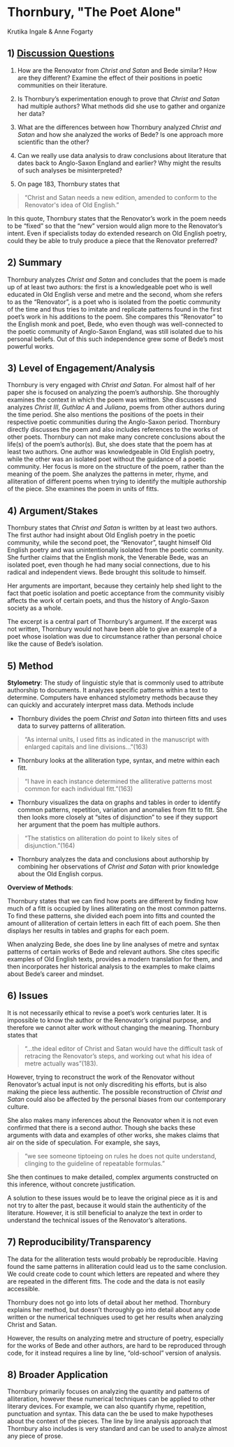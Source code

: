 # Thornbury, "The Poet Alone"

Krutika Ingale & Anne Fogarty

## 1) [Discussion Questions](https://goo.gl/forms/B4jLtZiF120eJRNs2)

1. How are the Renovator from *Christ and Satan* and Bede similar? How are they different? Examine the effect of their positions in poetic communities on their literature.

2. Is Thornbury’s experimentation enough to prove that *Christ and Satan* had multiple authors? What methods did she use to gather and organize her data? 

3. What are the differences between how Thornbury analyzed *Christ and Satan* and how she analyzed the works of Bede? Is one approach more scientific than the other?

4. Can we really use data analysis to draw conclusions about literature that dates back to Anglo-Saxon England and earlier? Why might the results of such analyses be misinterpreted?

5. On page 183, Thornbury states that

> “Christ and Satan needs a new edition, amended to conform to the Renovator's idea of Old English.”

In this quote, Thornbury states that the Renovator’s work in the poem needs to be “fixed” so that the “new” version would align more to the Renovator’s intent. Even if specialists today do extended research on Old English poetry, could they be able to truly produce a piece that the Renovator preferred? 

## 2) Summary

Thornbury analyzes *Christ and Satan* and concludes that the poem is made up of at least two authors: the first is a knowledgeable poet who is well educated in Old English verse and metre and the second, whom she refers to as the “Renovator”, is a poet who is isolated from the poetic community of the time and thus tries to imitate and replicate patterns found in the first poet’s work in his additions to the poem. She compares this “Renovator” to the English monk and poet, Bede, who even though was well-connected to the poetic community of Anglo-Saxon England, was still isolated due to his personal beliefs. Out of this such independence grew some of Bede’s most powerful works. 

## 3) Level of Engagement/Analysis

Thornbury is very engaged with *Christ and Satan*. For almost half of her paper she is focused on analyzing the poem’s authorship. She thoroughly examines the context in which the poem was written. She discusses and analyzes *Christ III*, *Guthlac A* and *Juliana*, poems from other authors during the time period. She also mentions the positions of the poets in their respective poetic communities during the Anglo-Saxon period. Thornbury directly discusses the poem and also includes references to the works of other poets. Thornbury can not make many concrete conclusions about the life(s) of the poem’s author(s). But, she does state that the poem has at least two authors. One author was knowledgeable in Old English poetry, while the other was an isolated poet without the guidance of a poetic community.  Her focus is more on the structure of the poem, rather than the meaning of the poem. She analyzes the patterns in meter, rhyme, and alliteration of different poems when trying to identify the multiple authorship of the piece. She examines the poem in units of fitts.

## 4) Argument/Stakes

Thornbury states that *Christ and Satan* is written by at least two authors. The first author had insight about Old English poetry in the poetic community, while the second poet, the “Renovator”, taught himself Old English poetry and was unintentionally isolated from the poetic community. She further claims that the English monk, the Venerable Bede, was an isolated poet, even though he had many social connections, due to his radical and independent views. Bede brought this solitude to himself.

Her arguments are important, because they certainly help shed light to the fact that poetic isolation and poetic acceptance from the community visibly affects the work of certain poets, and thus the history of Anglo-Saxon society as a whole.

The excerpt is a central part of Thornbury’s argument. If the excerpt was not written, Thornbury would not have been able to give an example of a poet whose isolation was due to circumstance rather than personal choice like the cause of Bede’s isolation. 


## 5) Method

**Stylometry**: The study of linguistic style that is commonly used to attribute authorship to documents. It analyzes specific patterns within a text to determine. Computers have enhanced stylometry methods because they can quickly and accurately interpret mass data. Methods include 

- Thornbury divides the poem *Christ and Satan* into thirteen fitts and uses data to survey patterns of alliteration.
> “As internal units, I used fitts as indicated in the manuscript with enlarged capitals and line divisions…”(163)

- Thornbury looks at the alliteration type, syntax, and metre within each fitt.
> “I have in each instance determined the alliterative patterns most common for each individual fitt.”(163)

- Thornbury visualizes the data on graphs and tables in order to identify common patterns, repetition, variation and anomalies from fitt to fitt. She then looks more closely at “sites of disjunction” to see if they support her argument that the poem has multiple authors.
> “The statistics on alliteration do point to likely sites of disjunction.”(164)

- Thornbury analyzes the data and conclusions about authorship by combining her observations of *Christ and Satan* with prior knowledge about the Old English corpus.

**Overview of Methods**:

Thornbury states that we can find how poets are different by finding how much of a fitt is occupied by lines alliterating on the most common patterns. To find these patterns, she divided each poem into fitts and counted the amount of alliteration of certain letters in each fitt of each poem. She then displays her results in tables and graphs for each poem. 

When analyzing Bede, she does line by line analyses of metre and syntax patterns of certain works of Bede and relevant authors. She cites specific examples of Old English texts, provides a modern translation for them, and then incorporates her historical analysis to the examples to make claims about Bede’s career and mindset.


## 6) Issues

It is not necessarily ethical to revise a poet’s work centuries later. It is impossible to know the author or the Renovator’s original purpose, and therefore we cannot alter work without changing the meaning. Thornbury states that

> “...the ideal editor of Christ and Satan would have the difficult task of retracing the Renovator’s steps, and working out what his idea of metre actually was”(183).

However, trying to reconstruct the work of the Renovator without Renovator’s actual input is not only discrediting his efforts, but is also making the piece less authentic. The possible reconstruction of *Christ and Satan* could also be affected by the personal biases from our contemporary culture.

She also makes many inferences about the Renovator when it is not even confirmed that there is a second author. Though she backs these arguments with data and examples of other works, she makes claims that air on the side of speculation. For example, she says, 

> “we see someone tiptoeing on rules he does not quite understand, clinging to the guideline of repeatable formulas.”

She then continues to make detailed, complex arguments constructed on this inference, without concrete justification.

A solution to these issues would be to leave the original piece as it is and not try to alter the past, because it would stain the authenticity of the literature. However, it is still beneficial to analyze the text in order to understand the technical issues of the Renovator’s alterations.

## 7) Reproducibility/Transparency

The data for the alliteration tests would probably be reproducible. Having found the same patterns in alliteration could lead us to the same conclusion. We could create code to count which letters are repeated and where they are repeated in the different fitts. The code and the data is not easily accessible. 

Thornbury does not go into lots of detail about her method. Thornbury explains her method, but doesn’t thoroughly go into detail about any  code written or the numerical techniques used to get her results when analyzing Christ and Satan. 

However, the results on analyzing metre and structure of poetry, especially for the works of Bede and other authors, are hard to be reproduced through code, for it instead requires a line by line, “old-school” version of analysis. 


## 8) Broader Application

Thornbury primarily focuses on analyzing the quantity and patterns of alliteration,  however these numerical techniques can be applied to other literary devices. For example, we can also quantify rhyme, repetition, punctuation and syntax. This data can the be used to make hypotheses about the context of the pieces. The line by line analysis approach that Thornbury also includes is very standard and can be used to analyze almost any piece of prose. 


